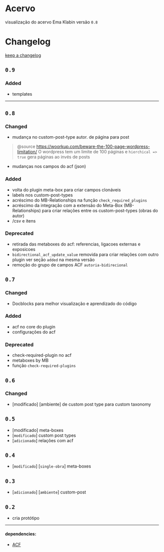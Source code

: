 # Acervo
visualização do acervo Ema Klabin
versão `0.8`

# Changelog
[keep a changelog](https://keepachangelog.com/en/1.0.0/)

## `0.9`
### Added 
- templates


***
## `0.8`
### Changed
- mudança no custom-post-type autor. de página para post         
> @source https://woorkup.com/beware-the-100-page-wordpress-limitation/ 
> O wordpress tem um limite de 100 páginas e 
> `hierchical => true` gera páginas ao invés de posts

- mudanças nos campos do acf (json)

### Added
- volta do plugin meta-box para criar campos clonáveis
- labels nos custom-post-types
- acréscimo do MB-Relationships na função `check_required_plugins`
- acréscimo da integração com a extensão do Meta-Box (MB-Relationships) para criar relações entre os custom-post-types (obras do autor)
- /csv e itens

### Deprecated
- retirada das metaboxes do acf: referencias, ligacoes externas e exposicoes
- `bidirectional_acf_update_value` removida para criar relações com outro plugin ver seção `added` na mesma versão
- remoção do grupo de campos ACF `autoria-bidirecional` 


## `0.7`
### Changed
- Docblocks para melhor visualização e aprendizado do código

### Added
- acf no core do plugin
- configurações do acf

### Deprecated
- check-required-plugin no acf
- metaboxes by MB
- função `check-required-plugins`


## `0.6` 
### Changed
- [modificado] [ambiente] de custom post type para custom taxonomy


## `0.5`
- [modificado] meta-boxes
- [`modificado`] custom post types 
- [`adicionado`] relações com acf


## `0.4`
- [`modificado`] [`single-obra`] meta-boxes


## `0.3`
- [`adicionado`] [`ambiente`] custom-post 


## `0.2` 
- cria protótipo


***
#### dependencies:
- [ACF](https://www.advancedcustomfields.com/)

